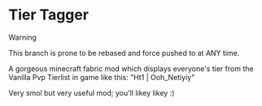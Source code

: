 # Tier Tagger

> [!WARNING]
> This branch is prone to be rebased and force pushed to at ANY time.

A gorgeous minecraft fabric mod which displays everyone's tier from the Vanilla Pvp Tierlist in game like this: "Ht1 | Ooh_Netiyiy"

Very smol but very useful mod; you'll likey likey :)
